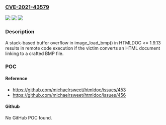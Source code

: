 ### [CVE-2021-43579](https://cve.mitre.org/cgi-bin/cvename.cgi?name=CVE-2021-43579)
![](https://img.shields.io/static/v1?label=Product&message=n%2Fa&color=blue)
![](https://img.shields.io/static/v1?label=Version&message=n%2Fa&color=blue)
![](https://img.shields.io/static/v1?label=Vulnerability&message=n%2Fa&color=brighgreen)

### Description

A stack-based buffer overflow in image_load_bmp() in HTMLDOC <= 1.9.13 results in remote code execution if the victim converts an HTML document linking to a crafted BMP file.

### POC

#### Reference
- https://github.com/michaelrsweet/htmldoc/issues/453
- https://github.com/michaelrsweet/htmldoc/issues/456

#### Github
No GitHub POC found.

